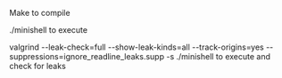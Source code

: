 Make to compile

./minishell to execute

valgrind --leak-check=full --show-leak-kinds=all --track-origins=yes --suppressions=ignore_readline_leaks.supp -s ./minishell to execute and check for leaks
